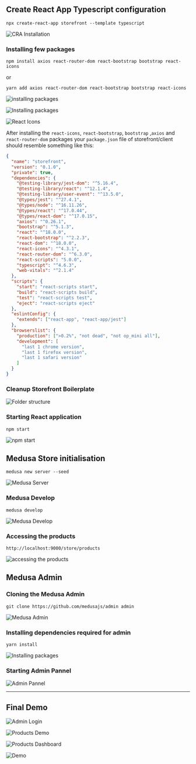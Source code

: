 ## Create React App Typescript configuration

```
npx create-react-app storefront --template typescript
```

![CRA Installation](https://user-images.githubusercontent.com/37651620/162574946-94a5a447-1103-4d17-adb9-27e9c87be41e.png)

### Installing few packages

```
npm install axios react-router-dom react-bootstrap bootstrap react-icons
```

or

```
yarn add axios react-router-dom react-bootstrap bootstrap react-icons
```

![installing packages](https://user-images.githubusercontent.com/37651620/162577546-d0e8e612-3cef-4068-8643-eeed5ca78fea.png)

![Installing packages](https://user-images.githubusercontent.com/37651620/162605020-4b2a415e-a257-4a96-87e1-6a031043c200.png)

![React Icons](https://user-images.githubusercontent.com/37651620/162605654-e99cb009-09e8-4c7c-9899-5238c63002a7.png)

After installing the `react-icons`, `react-bootstrap`, `bootstrap` ,`axios` and `react-router-dom` packages your `package.json` file of storefront/client should resemble something like this:

```json
{
  "name": "storefront",
  "version": "0.1.0",
  "private": true,
  "dependencies": {
    "@testing-library/jest-dom": "^5.16.4",
    "@testing-library/react": "^12.1.4",
    "@testing-library/user-event": "^13.5.0",
    "@types/jest": "^27.4.1",
    "@types/node": "^16.11.26",
    "@types/react": "^17.0.44",
    "@types/react-dom": "^17.0.15",
    "axios": "^0.26.1",
    "bootstrap": "^5.1.3",
    "react": "^18.0.0",
    "react-bootstrap": "^2.2.3",
    "react-dom": "^18.0.0",
    "react-icons": "^4.3.1",
    "react-router-dom": "^6.3.0",
    "react-scripts": "5.0.0",
    "typescript": "^4.6.3",
    "web-vitals": "^2.1.4"
  },
  "scripts": {
    "start": "react-scripts start",
    "build": "react-scripts build",
    "test": "react-scripts test",
    "eject": "react-scripts eject"
  },
  "eslintConfig": {
    "extends": ["react-app", "react-app/jest"]
  },
  "browserslist": {
    "production": [">0.2%", "not dead", "not op_mini all"],
    "development": [
      "last 1 chrome version",
      "last 1 firefox version",
      "last 1 safari version"
    ]
  }
}
```

### Cleanup Storefront Boilerplate

![Folder structure](https://user-images.githubusercontent.com/37651620/162579135-abcd875e-e255-40fe-aad5-c9779bda1478.png)

### Starting React application

```
npm start
```

![npm start](https://user-images.githubusercontent.com/37651620/162579081-aca91bd2-a431-480d-87df-7e53f60e2cd3.png)

## Medusa Store initialisation

```
medusa new server --seed
```

![Medusa Server](https://user-images.githubusercontent.com/37651620/162575613-9aedb5db-2209-4e54-97f5-96b9533692ff.png)

### Medusa Develop

```
medusa develop
```

![Medusa Develop](https://user-images.githubusercontent.com/37651620/162577000-e8e1f879-9336-42f4-90ff-b808cc3154c6.png)

### Accessing the products

```
http://localhost:9000/store/products
```

![accessing the products](https://user-images.githubusercontent.com/37651620/162577340-9ec42328-1086-49f7-9e3e-d6320594796d.png)

## Medusa Admin

### Cloning the Medusa Admin

```
git clone https://github.com/medusajs/admin admin
```

![Medusa Admin](https://user-images.githubusercontent.com/37651620/162576125-ab24f26e-058d-4a36-8c1d-297b139a9875.png)

### Installing dependencies required for admin

```
yarn install
```

![Installing packages](https://user-images.githubusercontent.com/37651620/162576701-1559d001-8647-4eb8-bbe9-fd9029740212.png)

### Starting Admin Pannel

![Admin Pannel](https://user-images.githubusercontent.com/37651620/162586690-eab9c8d6-b943-4dfa-b35f-bd999f73648c.png)

---

## Final Demo

![Admin Login](https://user-images.githubusercontent.com/37651620/162609954-6f3b0501-0873-4789-8331-cd559f309a28.png)

![Products Demo](https://user-images.githubusercontent.com/37651620/162609958-004471ae-e865-46c0-b831-c503558e67d7.png)

![Products Dashboard](https://user-images.githubusercontent.com/37651620/162609960-7b3e75c7-103b-496d-ac9b-cf04d6bf6565.png)

![Demo](https://user-images.githubusercontent.com/37651620/162608505-762873f3-e03c-4e02-ab6b-d2021371a147.png)

